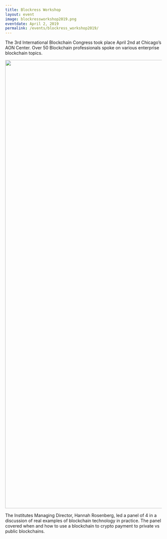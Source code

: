 ```yaml
---
title: Blockress Workshop
layout: event
image: blockressworkshop2019.png
eventdate: April 2, 2019
permalink: /events/blockress_workshop2019/
---
```

The 3rd International Blockchain Congress took place April 2nd at Chicago’s AON Center. Over 50 Blockchain professionals spoke on various enterprise blockchain topics.

<img class="alignnone size-full wp-image-3131" src="https://theblockchaininstitute.org/wp-content/uploads/2019/04/IBC-4-2-19-5233.jpg" alt="" width="2160" height="1440" />

The Institutes Managing Director, Hannah Rosenberg, led a panel of 4 in a discussion of real examples of blockchain technology in practice. The panel covered when and how to use a blockchain to crypto payment to private vs public blockchains.
